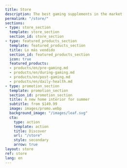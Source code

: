 ```yaml
---
title: Store
description: The best gaming supplements in the market
permalink: "/store/"
sections:
- type: store_section
  template: store_section
  section_id: store_section
- type: featured_products_section
  template: featured_products_section
  title: Lo más vendido
  section_id: featured_products_section
  icon: true
  featured_products:
  - products/en/pre-gaming.md
  - products/en/during-gaming.md
  - products/en/post-gaming.md
  - products/en/daily-health.md
- type: promotion_section
  template: promotion_section
  section_id: promotion_section
  title: A new home interior for summer
  subtitle: from $149.99
  image: images/promo.webp
  background_image: "/images/leaf.svg"
  cta:
    type: action
    template: action
    title: Discover
    url: "/store"
    style: secondary
    arrow: true
layout: store
ref: store
lang: en
---
```


